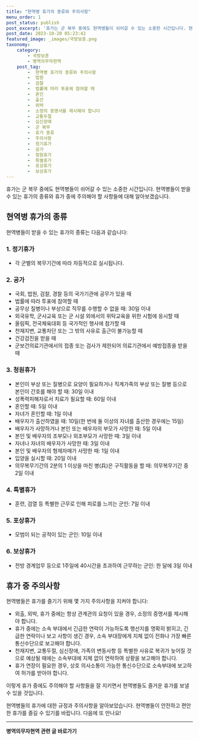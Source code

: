 ```yaml
---
title: "현역병 휴가의 종류와 주의사항"
menu_order: 1
post_status: publish
post_excerpt: '휴가는 군 복무 중에도 현역병들이 쉬어갈 수 있는 소중한 시간입니다. 현역병들이 받을 수 있는 휴가의 종류와 휴가 중에 주의해야 할 사항들에 대해 알아보겠습니다.'
post_date: 2023-10-20 05:23:42
featured_image: _images/국방보훈.png
taxonomy:
    category:
        - 국방보훈
        - 병역의무자현역
    post_tag:
        -  현역병 휴가의 종류와 주의사항
        -  법원
        -  검찰
        -  법률에 따라 투표에 참여할 때
        -  혼인
        -  출산
        -  외박
        -  소정의 증명서를 제시해야 합니다
        -  교통두절
        -  심신장애
        -  군 복무
        -  휴가 종류
        -  주의사항
        -  정기휴가
        -  공가
        -  청원휴가
        -  특별휴가
        -  포상휴가
        -  보상휴가
---
```



휴가는 군 복무 중에도 현역병들이 쉬어갈 수 있는 소중한 시간입니다. 현역병들이 받을 수 있는 휴가의 종류와 휴가 중에 주의해야 할 사항들에 대해 알아보겠습니다.

## 현역병 휴가의 종류

현역병들이 받을 수 있는 휴가의 종류는 다음과 같습니다:

### 1. 정기휴가

- 각 군별의 복무기간에 따라 차등적으로 실시됩니다.

### 2. 공가

- 국회, 법원, 검찰, 경찰 등의 국가기관에 공무가 있을 때
- 법률에 따라 투표에 참여할 때
- 공무상 질병이나 부상으로 직무를 수행할 수 없을 때: 30일 이내
- 외국유학, 군사교육 또는 군 시설 외에서의 위탁교육을 위한 시험에 응시할 때
- 올림픽, 전국체육대회 등 국가적인 행사에 참가할 때
- 천재지변, 교통차단 또는 그 밖의 사유로 출근이 불가능할 때
- 건강검진을 받을 때
- 군보건의료기관에서의 접종 또는 검사가 제한되어 의료기관에서 예방접종을 받을 때

### 3. 청원휴가

- 본인이 부상 또는 질병으로 요양이 필요하거나 직계가족의 부상 또는 질병 등으로 본인이 간호를 해야 할 때: 30일 이내
- 성폭력피해자로서 치료가 필요할 때: 60일 이내
- 혼인할 때: 5일 이내
- 자녀가 혼인할 때: 1일 이내
- 배우자가 출산하였을 때: 10일(한 번에 둘 이상의 자녀를 출산한 경우에는 15일)
- 배우자가 사망하거나 본인 또는 배우자의 부모가 사망한 때: 5일 이내
- 본인 및 배우자의 조부모나 외조부모가 사망한 때: 3일 이내
- 자녀나 자녀의 배우자가 사망한 때: 3일 이내
- 본인 및 배우자의 형제자매가 사망한 때: 1일 이내
- 입양을 실시할 때: 20일 이내
- 의무복무기간의 2분의 1 이상을 마친 병(兵)은 구직활동을 할 때: 의무복무기간 중 2일 이내

### 4. 특별휴가

- 훈련, 검열 등 특별한 근무로 인해 피로를 느끼는 군인: 7일 이내

### 5. 포상휴가

- 모범이 되는 공적이 있는 군인: 10일 이내

### 6. 보상휴가

- 전방 경계업무 등으로 1주일에 40시간을 초과하여 근무하는 군인: 한 달에 3일 이내

## 휴가 중 주의사항

현역병들은 휴가를 즐기기 위해 몇 가지 주의사항을 지켜야 합니다:

- 외출, 외박, 휴가 중에는 항상 관계관의 요청이 있을 경우, 소정의 증명서를 제시해야 합니다.
- 휴가 중에는 소속 부대에서 긴급한 연락이 가능하도록 행선지를 명확히 밝히고, 긴급한 연락이나 보고 사항이 생긴 경우, 소속 부대장에게 지체 없이 전화나 가장 빠른 통신수단으로 보고해야 합니다.
- 천재지변, 교통두절, 심신장애, 가족의 변동사항 등 특별한 사유로 복귀가 늦어질 것으로 예상될 때에는 소속부대에 지체 없이 연락하여 상황을 보고해야 합니다.
- 휴가 연장이 필요한 경우, 상호 의사소통이 가능한 통신수단으로 소속부대에 보고하여 허가를 받아야 합니다.

이렇게 휴가 중에도 주의해야 할 사항들을 잘 지키면서 현역병들도 즐거운 휴가를 보낼 수 있을 것입니다.

현역병들의 휴가에 대한 규정과 주의사항을 알아보았습니다. 현역병들이 안전하고 편안한 휴가를 즐길 수 있기를 바랍니다. 다음에 또 만나요!
<!-- wp:separator -->
<hr class="wp-block-separator has-alpha-channel-opacity"/>
<!-- /wp:separator -->

<!-- wp:group {"backgroundColor":"base","layout":{"type":"constrained"}} -->
<div class="wp-block-group has-base-background-color has-background"><!-- wp:paragraph {"align":"center","fontSize":"medium"} -->
<p class="has-text-align-center has-large-font-size"><strong>병역의무자현역 관련 글 바로가기</strong></p>
<!-- /wp:paragraph -->


<!-- wp:latest-posts
{"categories":[{"id":9912,"count":19,"description":"","link":"https://uknowlaw.com/category/%eb%b3%91%ec%97%ad%ec%9d%98%eb%ac%b4%ec%9e%90%ed%98%84%ec%97%ad/","name":"병역의무자현역","slug":"병역의무자현역","taxonomy":"category","parent":0,"meta":[],"_links":{"self":[{"href":"https://uknowlaw.com/wp-json/wp/v2/categories/9912"}],"collection":[{"href":"https://uknowlaw.com/wp-json/wp/v2/categories"}],"about":[{"href":"https://uknowlaw.com/wp-json/wp/v2/taxonomies/category"}],"wp:post_type":[{"href":"https://uknowlaw.com/wp-json/wp/v2/posts?categories=9912"}],"curies":[{"name":"wp","href":"https://api.w.org/{rel}","templated":true}]}}],"postsToShow":100,"excerptLength":28,"postLayout":"grid","columns":2,"featuredImageAlign":"left","featuredImageSizeSlug":"large","fontSize":16px} /--></div>
<!-- /wp:group -->